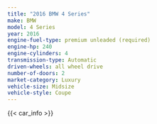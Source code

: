```yaml
---
title: "2016 BMW 4 Series"
make: BMW
model: 4 Series
year: 2016
engine-fuel-type: premium unleaded (required)
engine-hp: 240
engine-cylinders: 4
transmission-type: Automatic
driven-wheels: all wheel drive
number-of-doors: 2
market-category: Luxury
vehicle-size: Midsize
vehicle-style: Coupe
---
```


{{< car_info >}}
